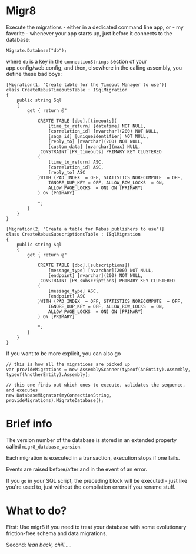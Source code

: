 # Migr8

Execute the migrations - either in a dedicated command line app, or - my favorite - whenever your app starts up, just before it connects to the database:

	Migrate.Database("db");

where `db` is a key in the `connectionStrings` section of your app.config/web.config, and then, elsewhere in the calling assembly, you define these bad boys:

    [Migration(1, "Create table for the Timeout Manager to use")]
    class CreateRebusTimeoutsTable : ISqlMigration
    {
        public string Sql
        {
            get { return @"

                CREATE TABLE [dbo].[timeouts](
	                [time_to_return] [datetime] NOT NULL,
	                [correlation_id] [nvarchar](200) NOT NULL,
	                [saga_id] [uniqueidentifier] NOT NULL,
	                [reply_to] [nvarchar](200) NOT NULL,
	                [custom_data] [nvarchar](max) NULL,
                 CONSTRAINT [PK_timeouts] PRIMARY KEY CLUSTERED 
                (
	                [time_to_return] ASC,
	                [correlation_id] ASC,
	                [reply_to] ASC
                )WITH (PAD_INDEX  = OFF, STATISTICS_NORECOMPUTE  = OFF, 
                    IGNORE_DUP_KEY = OFF, ALLOW_ROW_LOCKS  = ON, 
                    ALLOW_PAGE_LOCKS  = ON) ON [PRIMARY]
                ) ON [PRIMARY]

				"; 
			}
        }
    }

    [Migration(2, "Create a table for Rebus publishers to use")]
    class CreateRebusSubscriptionsTable : ISqlMigration
    {
        public string Sql
        {
            get { return @"

                CREATE TABLE [dbo].[subscriptions](
	                [message_type] [nvarchar](200) NOT NULL,
	                [endpoint] [nvarchar](200) NOT NULL,
                 CONSTRAINT [PK_subscriptions] PRIMARY KEY CLUSTERED 
                (
	                [message_type] ASC,
	                [endpoint] ASC
                )WITH (PAD_INDEX  = OFF, STATISTICS_NORECOMPUTE  = OFF, 
                    IGNORE_DUP_KEY = OFF, ALLOW_ROW_LOCKS  = ON, 
                    ALLOW_PAGE_LOCKS  = ON) ON [PRIMARY]
                ) ON [PRIMARY]

				"; 
			}
        }
    }

If you want to be more explicit, you can also go

	// this is how all the migrations are picked up
    var provideMigrations = new AssemblyScanner(typeof(AnEntity).Assembly, typeof(AnotherEntity).Assembly);

	// this one finds out which ones to execute, validates the sequence, and executes
	new DatabaseMigrator(myConnectionString, provideMigrations).MigrateDatabase();

# Brief info

The version number of the database is stored in an extended property called `migr8_database_version`. 

Each migration is executed in a transaction, execution stops if one fails.

Events are raised before/after and in the event of an error.

If you `go` in your SQL script, the preceding block will be executed - just like you're used to, just without the compilation errors if you rename stuff.

# What to do?

First: Use migr8 if you need to treat your database with some evolutionary friction-free schema and data migrations.

Second: _lean back, chill....._